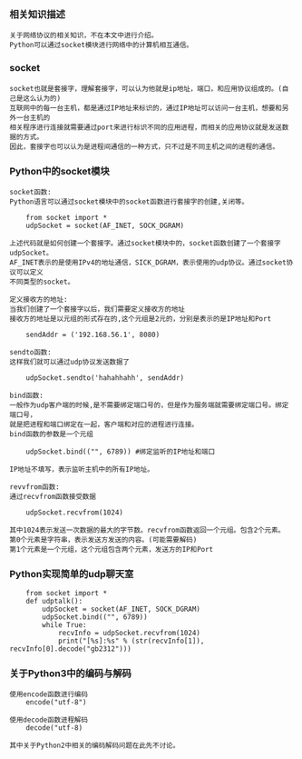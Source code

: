 ### 相关知识描述
    关于网络协议的相关知识，不在本文中进行介绍。
    Python可以通过socket模块进行网络中的计算机相互通信。

### socket
    socket也就是套接字，理解套接字，可以认为他就是ip地址，端口，和应用协议组成的。(自己是这么认为的)
    互联网中的每一台主机，都是通过IP地址来标识的，通过IP地址可以访问一台主机，想要和另外一台主机的
    相关程序进行连接就需要通过port来进行标识不同的应用进程，而相关的应用协议就是发送数据的方式。
    因此，套接字也可以认为是进程间通信的一种方式，只不过是不同主机之间的进程的通信。

### Python中的socket模块
    socket函数:
    Python语言可以通过socket模块中的socket函数进行套接字的创建,关闭等。
```
    from socket import *
    udpSocket = socket(AF_INET, SOCK_DGRAM)
```
    上述代码就是如何创建一个套接字。通过socket模块中的，socket函数创建了一个套接字udpSocket。
    AF_INET表示的是使用IPv4的地址通信，SICK_DGRAM，表示使用的udp协议。通过socket协议可以定义
    不同类型的socket。

    定义接收方的地址:
    当我们创建了一个套接字以后，我们需要定义接收方的地址
    接收方的地址是以元组的形式存在的,这个元组是2元的，分别是表示的是IP地址和Port
```
    sendAddr = ('192.168.56.1', 8080)
```

    sendto函数:
    这样我们就可以通过udp协议发送数据了 
```
    udpSocket.sendto('hahahhahh', sendAddr)
```

    bind函数:
    一般作为udp客户端的时候,是不需要绑定端口号的，但是作为服务端就需要绑定端口号。绑定端口号，
    就是把进程和端口绑定在一起，客户端和对应的进程进行连接。
    bind函数的参数是一个元组
```
    udpSocket.bind(("", 6789)) #绑定监听的IP地址和端口
```
    IP地址不填写，表示监听主机中的所有IP地址。

    revvfrom函数:
    通过recvfrom函数接受数据
```
    udpSocket.recvfrom(1024)
```
    其中1024表示发送一次数据的最大的字节数。recvfrom函数返回一个元组。包含2个元素。
    第0个元素是字符串，表示发送方发送的内容。(可能需要解码)
    第1个元素是一个元组，这个元组包含两个元素，发送方的IP和Port


### Python实现简单的udp聊天室
```
    from socket import *
    def udptalk():
        udpSocket = socket(AF_INET, SOCK_DGRAM)
        udpSocket.bind(("", 6789))
        while True:
            recvInfo = udpSocket.recvfrom(1024)
            print("[%s]:%s" % (str(recvInfo[1]), recvInfo[0].decode("gb2312")))
```

### 关于Python3中的编码与解码
    使用encode函数进行编码
        encode("utf-8")

    使用decode函数进程解码
        decode("utf-8)
    
    其中关于Python2中相关的编码解码问题在此先不讨论。

    